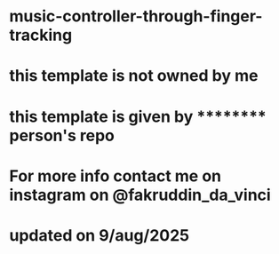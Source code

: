 # music-controller-through-finger-tracking 
# this template is not owned by me 
# this template is given by ******** person's repo
# For more info contact me on instagram on @fakruddin_da_vinci
# updated on 9/aug/2025